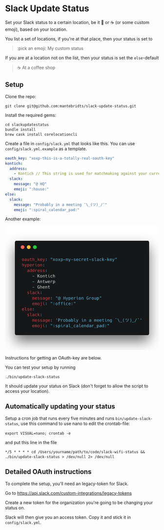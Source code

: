 # Slack Update Status

Set your Slack status to a certain location, be it :house_with_garden: or :coffee: (or some custom emoji), based on your location.

You list a set of locations, if you're at that place, then your status is set to

> :pick an emoji: My custom status

If you are at a location not on the list, then your status is set the `else`-default

> :coffee: At a coffee shop


## Setup

Clone the repo:

```
git clone git@github.com:mantebridts/slack-update-status.git
```
Install the required gems:

```
cd slackupdatestatus
bundle install
brew cask install corelocationcli
```

Create a file in `config/slack.yml` that looks like this.
You can use `config/slack.yml.example` as a template.



```yaml
oauth_key: "xoxp-this-is-a-totally-real-oauth-key"
kontich:
  address:
    - Kontich // This string is used for matchmaking against your current location, pick anything, such as a straat and number, or just the city or country
  slack:
    message: "@ HQ"
    emoji: ":house:"
else:
  slack:
    message: "Probably in a meeting ¯\_(ツ)_/¯"
    emoji: ":spiral_calendar_pad:"
```

Another example:

![picture](config.png)


Instructions for getting an OAuth-key are below.


You can test your setup by running

```
./bin/update-slack-status
```

It should update your status on Slack (don't forget to allow the script to access your location).

## Automatically updating your status

Setup a cron job that runs every five minutes and runs `bin/update-slack-status`, use this command to use nano to edit the crontab-file:

```export VISUAL=nano; crontab -e```

and put this line in the file

```
*/5 * * * * cd /Users/yourname/path/to/code/slack-wifi-status && ./bin/update-slack-status > /dev/null 2> /dev/null
```


## Detailed OAuth instructions

To complete the setup, you'll need an legacy-token for Slack.

Go to https://api.slack.com/custom-integrations/legacy-tokens

Create a new token for the organization you're going to be changing your status on.

Slack will then give you an access token. Copy it and stick it in `config/slack.yml`.
